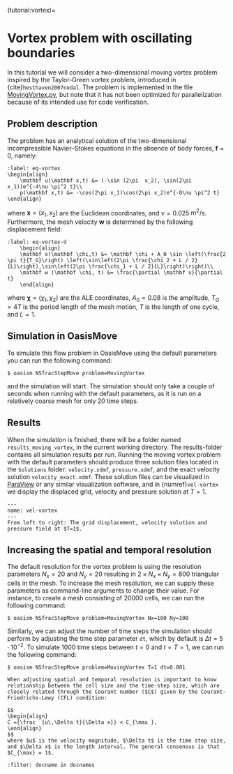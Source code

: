(tutorial:vortex)=

# Vortex problem with oscillating boundaries

In this tutorial we will consider a two-dimensional moving vortex problem inspired by the Taylor-Green vortex problem,
introduced in {cite}`hesthaven2007nodal`. The problem is implemented in the
file [MovingVortex.py](https://github.com/KVSlab/OasisMove/blob/main/src/oasismove/problems/NSfracStep/MovingVortex.py),
but note that it has not been optimized for parallelization because of its intended use for code verification.

## Problem description

The problem has an analytical solution of the two-dimensional incompressible Navier–Stokes equations in the absence of
body forces, $\mathbf{f} = 0$, namely:

```{math}
:label: eq-vortex
\begin{align}
    \mathbf u(\mathbf x,t) &= (-\sin (2\pi  x_2), \sin(2\pi x_1))e^{-4\nu \pi^2 t}\\
    p(\mathbf x,t) &= -\cos(2\pi x_1)\cos(2\pi x_2)e^{-8\nu \pi^2 t}
\end{align}
```

where $\mathbf x = (x_1, x_2)$ are the Euclidean coordinates, and $\nu = 0.025$ $\text{m}^2$/s. Furthermore, the mesh
velocity $\mathbf w$ is determined by the following displacement field:

```{math}
:label: eq-vortex-d
    \begin{align}
    \mathbf x(\mathbf \chi,t) &= \mathbf \chi + A_0 \sin \left(\frac{2 \pi t}{T_G}\right) \left(\sin\left(2\pi \frac{\chi_2 + L / 2}{L}\right),\sin\left(2\pi \frac{\chi_1 + L / 2}{L}\right)\right)\\
    \mathbf w (\mathbf \chi, t) &= \frac{\partial \mathbf x}{\partial t}
    \end{align}
```

where $\mathbf \chi = (\chi_1, \chi_2)$ are the ALE coordinates, $A_0=0.08$ is the amplitude, $T_G=4T$ is the period
length of the mesh motion, $T$ is the length of one cycle, and $L=1$.

## Simulation in OasisMove

To simulate this flow problem in OasisMove using the default parameters you can run the following command:

``` console
$ oasism NSfracStepMove problem=MovingVortex 
```

and the simulation will start. The simulation should only take a couple of seconds when running with the default
parameters, as it is run on a relatively coarse mesh for only 20 time steps.

## Results

When the simulation is finished, there will be a folder named `results_moving_vortex`, in the current working directory.
The results-folder contains all simulation results per run. Running the moving vortex problem with the default
parameters should produce three solution files located in the `Solutions`
folder: `velocity.xdmf`, `pressure.xdmf`, and the exact velocity solution `velocity_exact.xdmf`. These solution files
can be visualized in [ParaView](https://www.paraview.org/) or any similar visualization software, and in
{numref}`vel-vortex` we display the displaced grid, velocity and pressure solution at $T=1$.

```{figure} figures/vortex2d.png
---
name: vel-vortex
---
From left to right: The grid displacement, velocity solution and pressure field at $T=1$. 
```

## Increasing the spatial and temporal resolution

The default resolution for the vortex problem is using the resolution parameters $N_x=20$ and $N_y=20$ resulting in
$2\times N_x \times N_y = 800$ triangular cells in the mesh. To increase the mesh resolution, we can supply these
parameters as command-line arguments to change their value. For instance, to create a mesh consisting of 20000 cells, we
can run the following command:

``` console
$ oasism NSfracStepMove problem=MovingVortex Nx=100 Ny=100
```

Similarly, we can adjust the number of time steps the simulation should perform by adjusting the time step
parameter `dt`, which by default is $\Delta t = 5\cdot 10^{-2}$. To simulate 1000 time steps between $t=0$ and $t=T=1$,
we can run the following command:

``` console
$ oasism NSfracStepMove problem=MovingVortex T=1 dt=0.001
```

```{important}
When adjusting spatial and temporal resolution is important to know relationship between the cell size and the time-step size, which are closely related through the Courant number ($C$) given by the Courant-Friedrichs-Lewy (CFL) condition:
     
$$
\begin{align}
C ={\frac  {u\,\Delta t}{\Delta x}} < C_{\max },
\end{align}
$$
where $u$ is the velocity magnitude, $\Delta t$ is the time step size, and $\Delta x$ is the length interval. The general consensus is that $C_{\max} = 1$.

```

```{bibliography}
:filter: docname in docnames
```